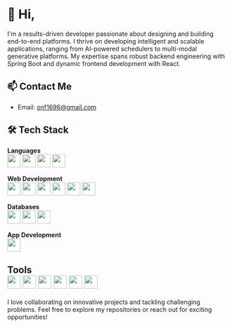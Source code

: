 # 👋 Hi,

I'm a results-driven developer passionate about designing and building end-to-end platforms. I thrive on developing intelligent and scalable applications, ranging from AI-powered schedulers to multi-modal generative platforms. My expertise spans robust backend engineering with Spring Boot and dynamic frontend development with React.

## 📫 Contact Me
- Email: [onf1696@gmail.com](mailto:onf1696@gmail.com)

## 🛠️ Tech Stack

**Languages**  
<img src="https://cdn.jsdelivr.net/gh/devicons/devicon/icons/java/java-original.svg" height="30"/> 
<img src="https://cdn.jsdelivr.net/gh/devicons/devicon/icons/javascript/javascript-original.svg" height="30"/> 
<img src="https://cdn.jsdelivr.net/gh/devicons/devicon/icons/c/c-original.svg" height="30"/>
<img src="https://cdn.jsdelivr.net/gh/devicons/devicon/icons/cplusplus/cplusplus-original.svg" height="30"/>

**Web Development**  
<img src="https://cdn.jsdelivr.net/gh/devicons/devicon/icons/mongodb/mongodb-original.svg" height="30"/> 
<img src="https://cdn.jsdelivr.net/gh/devicons/devicon/icons/express/express-original.svg" height="30"/>
<img src="https://cdn.jsdelivr.net/gh/devicons/devicon/icons/react/react-original.svg" height="30"/>
<img src="https://cdn.jsdelivr.net/gh/devicons/devicon/icons/nodejs/nodejs-original.svg" height="30"/>
<img src="https://cdn.jsdelivr.net/gh/devicons/devicon/icons/spring/spring-original.svg" height="30"/>
<img src="https://cdn.jsdelivr.net/gh/devicons/devicon/icons/django/django-plain.svg" height="30"/>

**Databases**  
<img src="https://cdn.jsdelivr.net/gh/devicons/devicon/icons/mysql/mysql-original.svg" height="30"/>
<img src="https://cdn.jsdelivr.net/gh/devicons/devicon/icons/oracle/oracle-original.svg" height="30"/>
<img src="https://cdn.jsdelivr.net/gh/devicons/devicon/icons/mongodb/mongodb-original.svg" height="30"/>

**App Development**  
<img src="https://cdn.jsdelivr.net/gh/devicons/devicon/icons/androidstudio/androidstudio-original.svg" height="30"/>

**Tools**  
<img src="https://cdn.jsdelivr.net/gh/devicons/devicon/icons/git/git-original.svg" height="30"/>
<img src="https://cdn.jsdelivr.net/gh/devicons/devicon/icons/github/github-original.svg" height="30"/>
<img src="https://cdn.jsdelivr.net/gh/devicons/devicon/icons/vscode/vscode-original.svg" height="30"/>
<img src="https://cdn.jsdelivr.net/gh/devicons/devicon/icons/intellij/intellij-original.svg" height="30"/>
<img src="https://cdn.jsdelivr.net/gh/devicons/devicon/icons/postman/postman-original.svg" height="30"/>
<img src="https://cdn.jsdelivr.net/gh/devicons/devicon/icons/docker/docker-original.svg" height="30"/>
---

I love collaborating on innovative projects and tackling challenging problems. Feel free to explore my repositories or reach out for exciting opportunities!

